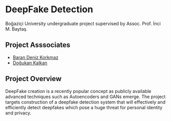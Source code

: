 # DeepFake Detection
Boğaziçi University undergraduate project supervised by Assoc. Prof. İnci M. Baytaş.

## Project Asssociates
* [Baran Deniz Korkmaz](https://github.com/barandenizkorkmaz)
* [Doğukan Kalkan](https://github.com/DogukanKalkan)

## Project Overview
DeepFake creation is a recently popular concept as publicly available advanced techniques such as Autoencoders and GANs emerge. The project targets construction of a deepfake detection system that will effectively and efficiently detect deepfakes which pose a huge threat for personal identity and privacy.
